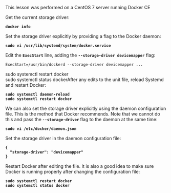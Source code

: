 <p>This lesson was performed on a CentOS 7 server running Docker CE</p>
<p>Get the current storage driver:</p>
<pre><strong><code>docker info
</code></strong></pre>
<p>Set the storage driver explicitly by providing a flag to the Docker daemon:</p>
<pre><strong><code>sudo vi /usr/lib/systemd/system/docker.service
</code></strong></pre>
<p>Edit the&nbsp;<strong><code>ExecStart</code></strong>&nbsp;line, adding the&nbsp;<code><strong>--storage-driver</strong> <strong>devicemapper</strong></code>&nbsp;flag:</p>
<pre><code>ExecStart=/usr/bin/dockerd --storage-driver devicemapper ...
</code></pre>
<p>sudo systemctl restart docker<br />sudo systemctl status dockerAfter any edits to the unit file, reload Systemd and restart Docker:</p>
<pre><strong><code>sudo systemctl daemon-reload
sudo systemctl restart docker
</code></strong></pre>
<p>We can also set the storage driver explicitly using the daemon configuration file. This is the method that Docker recommends. Note that we cannot do this and pass the<strong>&nbsp;<code>--storage-driver</code>&nbsp;</strong>flag to the daemon at the same time:</p>
<pre><strong><code>sudo vi /etc/docker/daemon.json
</code></strong></pre>
<p>Set the storage driver in the daemon configuration file:</p>
<pre><strong><code>{
  "storage-driver": "devicemapper"
}&nbsp;</code></strong></pre>
<p>Restart Docker after editing the file. It is also a good idea to make sure Docker is running properly after changing the configuration file:</p>
<pre><code><strong>sudo systemctl restart docker
sudo systemctl status docker</strong></code></pre>
